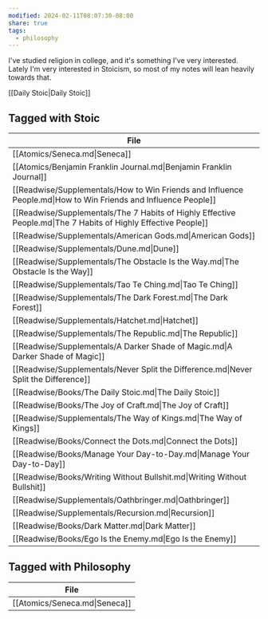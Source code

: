 ```yaml
---
modified: 2024-02-11T08:07:30-08:00
share: true
tags:
  - philosophy
---
```

I've studied religion in college, and it's something I've very interested. Lately I'm very interested in Stoicism, so most of my notes will lean heavily towards that. 

[[Daily Stoic|Daily Stoic]]

## Tagged with Stoic
| File                                                                                                           |
| -------------------------------------------------------------------------------------------------------------- |
| [[Atomics/Seneca.md\|Seneca]]                                                                                  |
| [[Atomics/Benjamin Franklin Journal.md\|Benjamin Franklin Journal]]                                            |
| [[Readwise/Supplementals/How to Win Friends and Influence People.md\|How to Win Friends and Influence People]] |
| [[Readwise/Supplementals/The 7 Habits of Highly Effective People.md\|The 7 Habits of Highly Effective People]] |
| [[Readwise/Supplementals/American Gods.md\|American Gods]]                                                     |
| [[Readwise/Supplementals/Dune.md\|Dune]]                                                                       |
| [[Readwise/Supplementals/The Obstacle Is the Way.md\|The Obstacle Is the Way]]                                 |
| [[Readwise/Supplementals/Tao Te Ching.md\|Tao Te Ching]]                                                       |
| [[Readwise/Supplementals/The Dark Forest.md\|The Dark Forest]]                                                 |
| [[Readwise/Supplementals/Hatchet.md\|Hatchet]]                                                                 |
| [[Readwise/Supplementals/The Republic.md\|The Republic]]                                                       |
| [[Readwise/Supplementals/A Darker Shade of Magic.md\|A Darker Shade of Magic]]                                 |
| [[Readwise/Supplementals/Never Split the Difference.md\|Never Split the Difference]]                           |
| [[Readwise/Books/The Daily Stoic.md\|The Daily Stoic]]                                                         |
| [[Readwise/Books/The Joy of Craft.md\|The Joy of Craft]]                                                       |
| [[Readwise/Supplementals/The Way of Kings.md\|The Way of Kings]]                                               |
| [[Readwise/Books/Connect the Dots.md\|Connect the Dots]]                                                       |
| [[Readwise/Books/Manage Your Day-to-Day.md\|Manage Your Day-to-Day]]                                           |
| [[Readwise/Books/Writing Without Bullshit.md\|Writing Without Bullshit]]                                       |
| [[Readwise/Supplementals/Oathbringer.md\|Oathbringer]]                                                         |
| [[Readwise/Supplementals/Recursion.md\|Recursion]]                                                             |
| [[Readwise/Books/Dark Matter.md\|Dark Matter]]                                                                 |
| [[Readwise/Books/Ego Is the Enemy.md\|Ego Is the Enemy]]                                                       |

## Tagged with Philosophy
| File                          |
| ----------------------------- |
| [[Atomics/Seneca.md\|Seneca]] |
